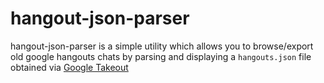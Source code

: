 # hangout-json-parser

hangout-json-parser is a simple utility which allows you to browse/export old google hangouts chats by parsing and displaying a `hangouts.json` file obtained via [Google Takeout](https://takeout.google.com/)
